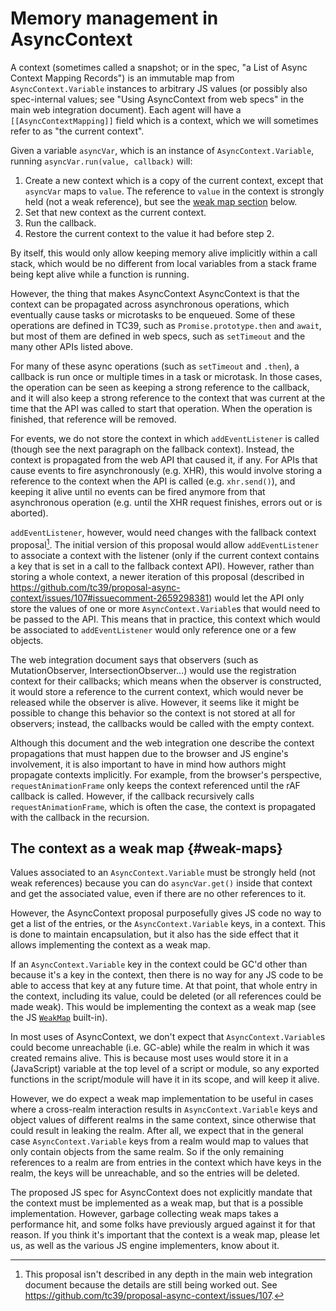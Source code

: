 # Memory management in AsyncContext

A context (sometimes called a snapshot; or in the spec, "a List of Async Context
Mapping Records") is an immutable map from `AsyncContext.Variable` instances to
arbitrary JS values (or possibly also spec-internal values; see "Using
AsyncContext from web specs" in the main web integration document). Each agent
will have a `[[AsyncContextMapping]]` field which is a context, which we will
sometimes refer to as "the current context".

Given a variable `asyncVar`, which is an instance of `AsyncContext.Variable`,
running `asyncVar.run(value, callback)` will:
1. Create a new context which is a copy of the current context, except that
   `asyncVar` maps to `value`. The reference to `value` in the context is
   strongly held (not a weak reference), but see the
   [weak map section](#weak-maps) below.
2. Set that new context as the current context.
3. Run the callback.
4. Restore the current context to the value it had before step 2.

By itself, this would only allow keeping memory alive implicitly within a call
stack, which would be no different from local variables from a stack frame being
kept alive while a function is running.

However, the thing that makes AsyncContext AsyncContext is that the context can
be propagated across asynchronous operations, which eventually cause tasks or
microtasks to be enqueued. Some of these operations are defined in TC39, such as
`Promise.prototype.then` and `await`, but most of them are defined in web specs,
such as `setTimeout` and the many other APIs listed above.

For many of these async operations (such as `setTimeout` and `.then`), a
callback is run once or multiple times in a task or microtask. In those cases,
the operation can be seen as keeping a strong reference to the callback, and it
will also keep a strong reference to the context that was current at the time
that the API was called to start that operation. When the operation is finished,
that reference will be removed.

For events, we do not store the context in which `addEventListener` is
called (though see the next paragraph on the fallback context). Instead, the
context is propagated from the web API that caused it, if any. For APIs that
cause events to fire asynchronously (e.g. XHR), this would involve storing a
reference to the context when the API is called (e.g. `xhr.send()`), and keeping
it alive until no events can be fired anymore from that asynchronous operation
(e.g. until the XHR request finishes, errors out or is aborted).

`addEventListener`, however, would need changes with the fallback context
proposal[^1]. The initial version of this proposal would allow
`addEventListener` to associate a context with the listener (only if the current
context contains a key that is set in a call to the fallback context API).
However, rather than storing a whole context, a newer iteration of this proposal
(described in https://github.com/tc39/proposal-async-context/issues/107#issuecomment-2659298381)
would let the API only store the values of one or more `AsyncContext.Variable`s
that would need to be passed to the API. This means that in practice, this
context which would be associated to `addEventListener` would only reference one
or a few objects.

[^1]: This proposal isn't described in any depth in the main web integration
document because the details are still being worked out. See
<https://github.com/tc39/proposal-async-context/issues/107>.

The web integration document says that observers (such as MutationObserver,
IntersectionObserver...) would use the registration context for their callbacks;
which means when the observer is constructed, it would store a reference to the
current context, which would never be released while the observer is alive.
However, it seems like it might be possible to change this behavior so the
context is not stored at all for observers; instead, the callbacks would be
called with the empty context.

Although this document and the web integration one describe the context
propagations that must happen due to the browser and JS engine's involvement,
it is also important to have in mind how authors might propagate contexts
implicitly. For example, from the browser's perspective, `requestAnimationFrame`
only keeps the context referenced until the rAF callback is called. However, if
the callback recursively calls `requestAnimationFrame`, which is often the case,
the context is propagated with the callback in the recursion.

## The context as a weak map {#weak-maps}

Values associated to an `AsyncContext.Variable` must be strongly held (not weak
references) because you can do `asyncVar.get()` inside that context and get the
associated value, even if there are no other references to it.

However, the AsyncContext proposal purposefully gives JS code no way to get a
list of the entries, or the `AsyncContext.Variable` keys, in a context. This is
done to maintain encapsulation, but it also has the side effect that it allows
implementing the context as a weak map.

If an `AsyncContext.Variable` key in the context could be GC'd other than
because it's a key in the context, then there is no way for any JS code to be
able to access that key at any future time. At that point, that whole entry in
the context, including its value, could be deleted (or all references could be
made weak). This would be implementing the context as a weak map (see the JS
[`WeakMap`](https://developer.mozilla.org/en-US/docs/Web/JavaScript/Reference/Global_Objects/WeakMap)
built-in).

In most uses of AsyncContext, we don't expect that `AsyncContext.Variable`s
could become unreachable (i.e. GC-able) while the realm in which it was created
remains alive. This is because most uses would store it in a (JavaScript)
variable at the top level of a script or module, so any exported functions in
the script/module will have it in its scope, and will keep it alive.

However, we do expect a weak map implementation to be useful in cases where a
cross-realm interaction results in `AsyncContext.Variable` keys and object
values of different realms in the same context, since otherwise that could
result in leaking the realm. After all, we expect that in the general case
`AsyncContext.Variable` keys from a realm would map to values that only contain
objects from the same realm. So if the only remaining references to a realm are
from entries in the context which have keys in the realm, the keys will be
unreachable, and so the entries will be deleted.

The proposed JS spec for AsyncContext does not explicitly mandate that the
context must be implemented as a weak map, but that is a possible
implementation. However, garbage collecting weak maps takes a performance hit,
and some folks have previously argued against it for that reason. If you think
it's important that the context is a weak map, please let us, as well as the
various JS engine implementers, know about it.